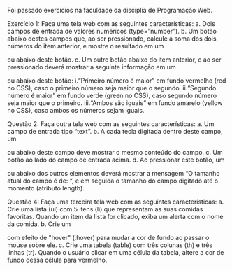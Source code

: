 Foi passado exercícios na faculdade da disciplia de Programação Web.

Exercício 1: Faça uma tela web com as seguintes características: a. Dois campos de entrada de valores numéricos (type=”number”). b. Um botão abaixo destes campos que, ao ser pressionado, calcule a soma dos dois números do item anterior, e mostre o resultado em um

ou
abaixo deste botão. c. Um outro botão abaixo do item anterior, e ao ser pressionado deverá mostrar a seguinte informação em um

ou
abaixo deste botão: i.“Primeiro número é maior” em fundo vermelho (red no CSS), caso o primeiro número seja maior que o segundo. ii.“Segundo número é maior” em fundo verde (green no CSS), caso segundo número seja maior que o primeiro. iii.“Ambos são iguais” em fundo amarelo (yellow no CSS), caso ambos os números sejam iguais.

Questão 2: Faça outra tela web com as seguintes características: a. Um campo de entrada tipo “text”. b. A cada tecla digitada dentro deste campo, um

ou
abaixo deste campo deve mostrar o mesmo conteúdo do campo. c. Um botão ao lado do campo de entrada acima. d. Ao pressionar este botão, um

ou
abaixo dos outros elementos deverá mostrar a mensagem “O tamanho atual do campo é de: “, e em seguida o tamanho do campo digitado até o momento (atributo length).

Questão 4: Faça uma terceira tela web com as seguintes características: a. Crie uma lista (ul) com 5 itens (li) que representam as suas comidas favoritas. Quando um item da lista for clicado, exiba um alerta com o nome da comida. b. Crie um

com efeito de "hover" (:hover) para mudar a cor de fundo ao passar o mouse sobre ele. c. Crie uma tabela (table) com três colunas (th) e três linhas (tr). Quando o usuário clicar em uma célula da tabela, altere a cor de fundo dessa célula para vermelho.
